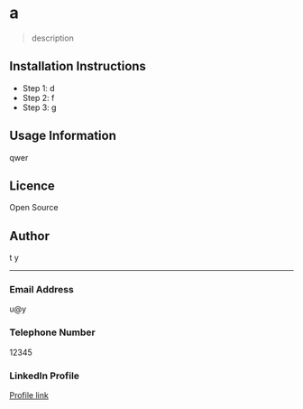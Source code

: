 
 # a 
> description 
 ## Installation Instructions 
  - Step 1: d 
 - Step 2: f 
 - Step 3: g 
 
 
 ## Usage Information 
 qwer 
 
 ## Licence 
 Open Source 
 
 ## Author 
 t y 

 *** 
 
 ### Email Address 
 u@y 
 
 ### Telephone Number 
 12345 
 
 ### LinkedIn Profile 
 [Profile link](f/asdf.com) 
 